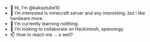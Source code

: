 - 👋 Hi, I’m @kakaotube10
- 👀 I’m interested in minecraft server and any interesting. but i like hardware more.
- 🌱 I’m currently learning notthing.
- 💞️ I’m looking to collaborate on Hackintosh, xpenology.
- 📫 How to reach me ... a well?

<!---
kakaotube10/kakaotube10 is a ✨ special ✨ repository because its `README.md` (this file) appears on your GitHub profile.
You can click the Preview link to take a look at your changes.
--->
